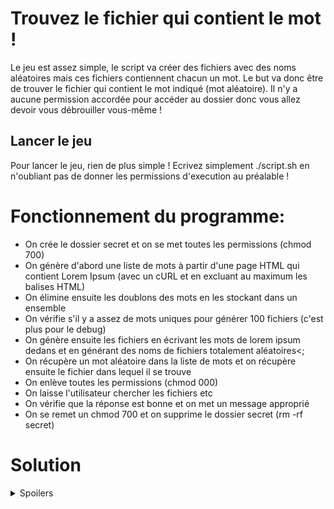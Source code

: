 # Trouvez le fichier qui contient le mot !
Le jeu est assez simple, le script va créer des fichiers avec des noms aléatoires mais ces fichiers contiennent chacun un mot.
Le but va donc être de trouver le fichier qui contient le mot indiqué (mot aléatoire).
Il n'y a aucune permission accordée pour accéder au dossier donc vous allez devoir vous débrouiller vous-même !

## Lancer le jeu
Pour lancer le jeu, rien de plus simple !
Ecrivez simplement ./script.sh en n'oubliant pas de donner les permissions d'execution au préalable !

# Fonctionnement du programme:
- On crée le dossier secret et on se met toutes les permissions (chmod 700)
- On génère d'abord une liste de mots à partir d'une page HTML qui contient Lorem Ipsum (avec un cURL et en excluant au maximum les balises HTML)
- On élimine ensuite les doublons des mots en les stockant dans un ensemble
- On vérifie s'il y a assez de mots uniques pour générer 100 fichiers (c'est plus pour le debug)
- On génère ensuite les fichiers en écrivant les mots de lorem ipsum dedans et en générant des noms de fichiers totalement aléatoires<;
- On récupère un mot aléatoire dans la liste de mots et on récupère ensuite le fichier dans lequel il se trouve
- On enlève toutes les permissions (chmod 000)
- On laisse l'utilisateur chercher les fichiers etc
- On vérifie que la réponse est bonne et on met un message approprié
- On se remet un chmod 700 et on supprime le dossier secret (rm -rf secret)


# Solution
<details>
  <summary>
    Spoilers
  </summary>
Il faut d'abord faire un 
```bash
chmod 777 secret/```
ou quelque chose de similaire pour pouvoir accéder au dossier secret
ensuite vous faites
```bash
cd secret
find . -type f -exec grep -l "mot_cherché" {} +
```
et vous allez trouver un ou plusieurs fichiers contenant les caractères que vous avez rentré.
Si seulement un fichier s'affiche, c'est celui qu'il faut rentrer en réponse, sinon vous allez devoir cat chaque fichier pour être sûr qu'il ne contient que le mot que vous cherchez (et pas que le mot que vous cherchez est inclus dans le mot contenu dans le fichier, cela a plus de chances de se produire avec des petits mots).
  
</details>
